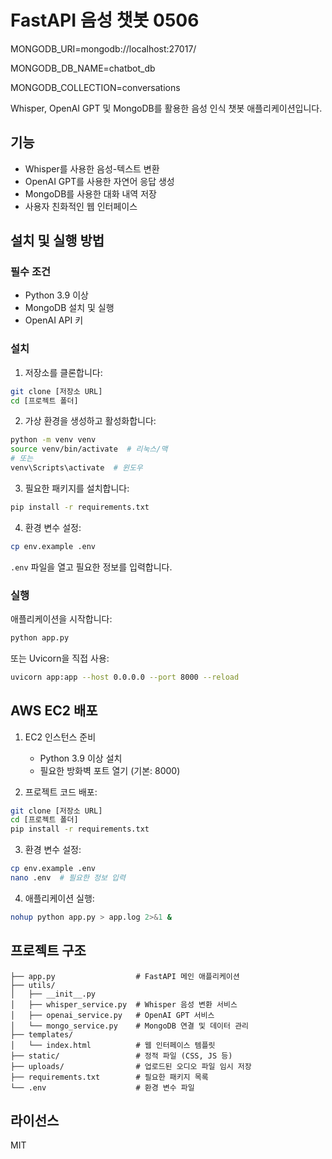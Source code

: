 # FastAPI 음성 챗봇 0506

MONGODB_URI=mongodb://localhost:27017/

MONGODB_DB_NAME=chatbot_db

MONGODB_COLLECTION=conversations 

Whisper, OpenAI GPT 및 MongoDB를 활용한 음성 인식 챗봇 애플리케이션입니다.

## 기능

- Whisper를 사용한 음성-텍스트 변환
- OpenAI GPT를 사용한 자연어 응답 생성
- MongoDB를 사용한 대화 내역 저장
- 사용자 친화적인 웹 인터페이스

## 설치 및 실행 방법

### 필수 조건

- Python 3.9 이상
- MongoDB 설치 및 실행
- OpenAI API 키

### 설치

1. 저장소를 클론합니다:
```bash
git clone [저장소 URL]
cd [프로젝트 폴더]
```

2. 가상 환경을 생성하고 활성화합니다:
```bash
python -m venv venv
source venv/bin/activate  # 리눅스/맥
# 또는
venv\Scripts\activate  # 윈도우
```

3. 필요한 패키지를 설치합니다:
```bash
pip install -r requirements.txt
```

4. 환경 변수 설정:
```bash
cp env.example .env
```
`.env` 파일을 열고 필요한 정보를 입력합니다.

### 실행

애플리케이션을 시작합니다:
```bash
python app.py
```

또는 Uvicorn을 직접 사용:
```bash
uvicorn app:app --host 0.0.0.0 --port 8000 --reload
```

## AWS EC2 배포

1. EC2 인스턴스 준비
   - Python 3.9 이상 설치
   - 필요한 방화벽 포트 열기 (기본: 8000)

2. 프로젝트 코드 배포:
```bash
git clone [저장소 URL]
cd [프로젝트 폴더]
pip install -r requirements.txt
```

3. 환경 변수 설정:
```bash
cp env.example .env
nano .env  # 필요한 정보 입력
```

4. 애플리케이션 실행:
```bash
nohup python app.py > app.log 2>&1 &
```

## 프로젝트 구조

```
├── app.py                  # FastAPI 메인 애플리케이션
├── utils/
│   ├── __init__.py
│   ├── whisper_service.py  # Whisper 음성 변환 서비스
│   ├── openai_service.py   # OpenAI GPT 서비스
│   └── mongo_service.py    # MongoDB 연결 및 데이터 관리
├── templates/
│   └── index.html          # 웹 인터페이스 템플릿
├── static/                 # 정적 파일 (CSS, JS 등)
├── uploads/                # 업로드된 오디오 파일 임시 저장
├── requirements.txt        # 필요한 패키지 목록
└── .env                    # 환경 변수 파일
```

## 라이선스

MIT 
